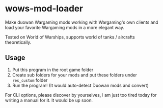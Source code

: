 # wows-mod-loader


Make duowan Wargaming mods working with Wargaming's own clients and load your favorite Wargaming mods in a more elegant way. 

Tested on World of Warships, supports world of tanks / aircrafts theoretically.

## Usage

1. Put this program in the root game folder
2. Create sub folders for your mods and put these folders under ``res_custom`` folder
3. Run the program! (It would auto-detect Duowan mods and convert)

For CLI options, please discover by yourselves, I am just too tired today for writing a manual for it. It would be up soon.


